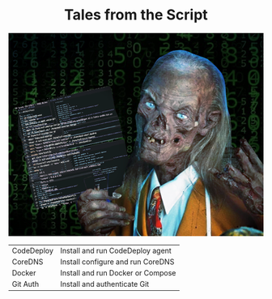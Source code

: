 <div align=center>

# **Tales from the Script**

![Tales from the Script](tales-from-the-script.png)

<table>
  <tbody>
    <tr>
      <td valign="top">CodeDeploy</td>
      <td valign="top">Install and run CodeDeploy agent</td>
    </tr>
    <tr>
      <td valign="top">CoreDNS</td>
      <td valign="top">Install configure and run CoreDNS</td>
    </tr>
    <tr>
      <td valign="top">Docker</td>
      <td valign="top">Install and run Docker or Compose</td>
    </tr>
    <tr>
      <td valign="top">Git Auth</td>
      <td valign="top">Install and authenticate Git</td>
    </tr>
  </tbody>
</table>

</div>
